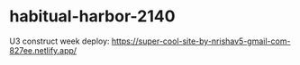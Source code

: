 # habitual-harbor-2140
U3 construct week
deploy: https://super-cool-site-by-nrishav5-gmail-com-827ee.netlify.app/
